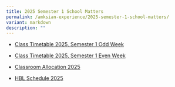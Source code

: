 ```yaml
---
title: 2025 Semester 1 School Matters
permalink: /amksian-experience/2025-semester-1-school-matters/
variant: markdown
description: ""
---
```

<p></p>
<p></p>
<ul data-tight="true" class="tight">
<li>
<p><a href="/files/Odd_Week_Sem_1_Class_2025_updated_13Jan_2025.pdf" rel="noopener noreferrer nofollow" target="_blank">Class Timetable 2025, Semester 1 Odd Week</a>
</p>
</li>
<li>
<p><a href="/files/Even_Week_Sem_1_Class_2025_updated_13Jan_2025.pdf" rel="noopener noreferrer nofollow" target="_blank">Class Timetable 2025, Semester 1 Even Week</a>
</p>
</li>
<li>
<p><a href="/files/Classroom_allocation_2025.pdf" rel="noopener noreferrer nofollow" target="_blank">Classroom Allocation 2025</a>
</p>
</li>
	<li>
<p><a href="/files/HBL_Schedule_2025_Sec_1_5_updated_7_Jan.pdf" rel="noopener noreferrer nofollow" target="_blank">HBL Schedule 2025</a>
</p>
<p></p>
</li>
</ul>
<p></p>